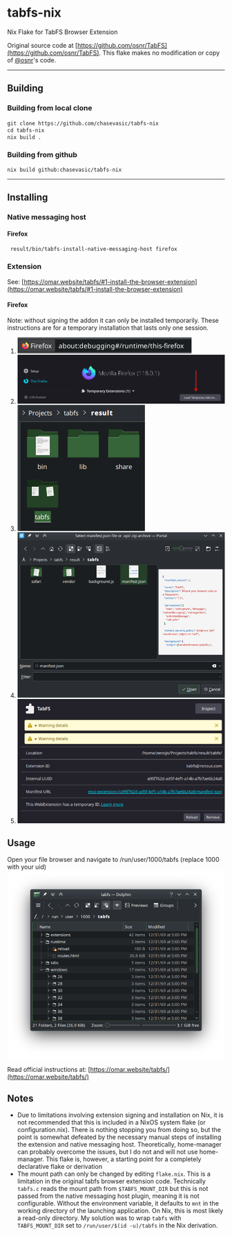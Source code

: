 # tabfs-nix
Nix Flake for TabFS Browser Extension

Original source code at [https://github.com/osnr/TabFS](https://github.com/osnr/TabFS). This flake makes no modification or copy of [@osnr](https://github.com/osnr)'s code.

___

## Building
### Building from local clone
    git clone https://github.com/chasevasic/tabfs-nix
    cd tabfs-nix
    nix build .

### Building from github
    nix build github:chasevasic/tabfs-nix

___

## Installing
### Native messaging host
#### Firefox
     result/bin/tabfs-install-native-messaging-host firefox

### Extension
See: [https://omar.website/tabfs/#1-install-the-browser-extension](https://omar.website/tabfs/#1-install-the-browser-extension)

#### Firefox
Note: without signing the addon it can only be installed temporarily. These instructions are for a temporary installation that lasts only one session.

1. ![Navigate to about:debugging#/runtime/this-firefox](./Screenshot_20231016_083617.png "about:debugging#/runtime/this-firefox")
2. ![Click "Load Temporary Add-on"](Screenshot_20231016_083649.png "Click 'Load Temporary Add-on'")
3. ![Navigate to `result/tabfs`](./Screenshot_20231016_085652.png "Temporary addon loaded")
4. ![Open manifest.json](./Screenshot_20231016_084026.png "Click manifest.json")
5. ![TabFS should show as a temporary addon ](./Screenshot_20231016_084109.png "Temporary addon loaded")

## Usage
Open your file browser and navigate to /run/user/1000/tabfs (replace 1000 with your uid)
![Image](./Screenshot_20231016_084254.png)

Read official instructions at: [https://omar.website/tabfs/](https://omar.website/tabfs/)

## Notes
- Due to limitations involving extension signing and installation on Nix, it is not recommended that this is included in a NixOS system flake (or configuration.nix). There is nothing stopping you from doing so, but the point is somewhat defeated by the necessary manual steps of installing the extension and native messaging host. Theoretically, home-manager can probably overcome the issues, but I do not and will not use home-manager. This flake is, however, a starting point for a completely declarative flake or derivation
- The mount path can only be changed by editing `flake.nix`. This is a limitation in the original tabfs browser extension code. Technically `tabfs.c` reads the mount path from `$TABFS_MOUNT_DIR` but this is not passed from the native messaging host plugin, meaning it is not configurable. Without the environment variable, it defaults to `mnt` in the working directory of the launching application. On Nix, this is most likely a read-only directory. My solution was to wrap `tabfs` with `TABFS_MOUNT_DIR` set to `/run/user/$(id -u)/tabfs` in the Nix derivation.
